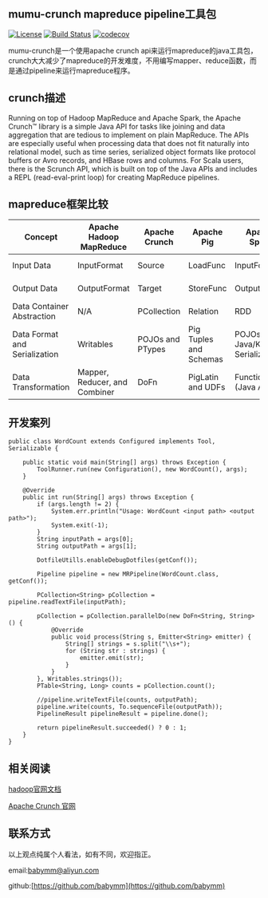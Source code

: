 ## mumu-crunch mapreduce pipeline工具包

[![License](https://img.shields.io/badge/License-Apache%202.0-blue.svg)](https://github.com/mumuhadoop/mumu-crunch/blob/master/LICENSE)
[![Build Status](https://travis-ci.org/mumuhadoop/mumu-crunch.svg?branch=master)](https://travis-ci.org/mumuhadoop/mumu-crunch)
[![codecov](https://codecov.io/gh/mumuhadoop/mumu-crunch/branch/master/graph/badge.svg)](https://codecov.io/gh/mumuhadoop/mumu-crunch)

mumu-crunch是一个使用apache crunch api来运行mapreduce的java工具包，crunch大大减少了mapreduce的开发难度，不用编写mapper、reduce函数，而是通过pipeline来运行mapreduce程序。


## crunch描述
Running on top of Hadoop MapReduce and Apache Spark, the Apache Crunch™ library is a simple Java API for tasks like joining and data aggregation that are tedious to implement on plain MapReduce. The APIs are especially useful when processing data that does not fit naturally into relational model, such as time series, serialized object formats like protocol buffers or Avro records, and HBase rows and columns. For Scala users, there is the Scrunch API, which is built on top of the Java APIs and includes a REPL (read-eval-print loop) for creating MapReduce pipelines.

## mapreduce框架比较

Concept                      | Apache Hadoop MapReduce      | Apache Crunch   | Apache Pig            | Apache Spark                     | Cascading                   | Apache Hive                       | Apache Tez
---                          |---                           | ---             | ---                   | ---                              | ---                         | ---                               |  ---      
Input Data                   |InputFormat                   | Source          | LoadFunc              | InputFormat                      | Tap (Source)                | SerDe                             | Tez Input
Output Data                  |OutputFormat                  | Target          | StoreFunc             | OutputFormat                     | Tap (Sink)                  | SerDe                             | Tez Output
Data Container Abstraction   |N/A                           |PCollection      | Relation              | RDD                              | Pipe                        | Table                             | Vertex
Data Format and Serialization|Writables                     | POJOs and PTypes| Pig Tuples and Schemas| POJOs and Java/Kryo Serialization| Cascading Tuples and Schemes| List<Object> and ObjectInspectors | Events       
Data Transformation          |Mapper, Reducer, and Combiner | DoFn            | PigLatin and UDFs     | Functions (Java API)             | Operations                  | HiveQL and UDFs                   | Processor 


## 开发案列
```
public class WordCount extends Configured implements Tool, Serializable {

    public static void main(String[] args) throws Exception {
        ToolRunner.run(new Configuration(), new WordCount(), args);
    }

    @Override
    public int run(String[] args) throws Exception {
        if (args.length != 2) {
            System.err.println("Usage: WordCount <input path> <output path>");
            System.exit(-1);
        }
        String inputPath = args[0];
        String outputPath = args[1];

        DotfileUtills.enableDebugDotfiles(getConf());

        Pipeline pipeline = new MRPipeline(WordCount.class, getConf());

        PCollection<String> pCollection = pipeline.readTextFile(inputPath);

        pCollection = pCollection.parallelDo(new DoFn<String, String>() {
            @Override
            public void process(String s, Emitter<String> emitter) {
                String[] strings = s.split("\\s+");
                for (String str : strings) {
                    emitter.emit(str);
                }
            }
        }, Writables.strings());
        PTable<String, Long> counts = pCollection.count();

        //pipeline.writeTextFile(counts, outputPath);
        pipeline.write(counts, To.sequenceFile(outputPath));
        PipelineResult pipelineResult = pipeline.done();

        return pipelineResult.succeeded() ? 0 : 1;
    }
}

```
## 相关阅读

[hadoop官网文档](http://hadoop.apache.org)

[Apache Crunch 官网](http://crunch.apache.org/)

## 联系方式

以上观点纯属个人看法，如有不同，欢迎指正。

email:<babymm@aliyun.com>

github:[https://github.com/babymm](https://github.com/babymm)